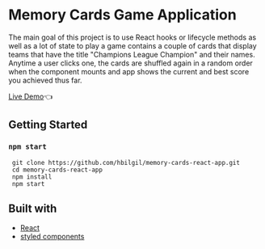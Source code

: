 # Memory Cards Game Application

The main goal of this project is to use React hooks or lifecycle methods as well as a lot of state to play a game contains a couple of cards that display teams that have the title "Champions League Champion" and their names. Anytime a user clicks one, the cards are shuffled again in a random order when the component mounts and app shows the current and best score you achieved thus far.

[Live Demo](https://hbilgil.github.io/memory-cards-react-app/):point_left:

## Getting Started
### `npm start`

```
 git clone https://github.com/hbilgil/memory-cards-react-app.git
 cd memory-cards-react-app
 npm install
 npm start
 ```

 ## Built with
 - [React](https://reactjs.org/)
 - [styled components](https://styled-components.com)